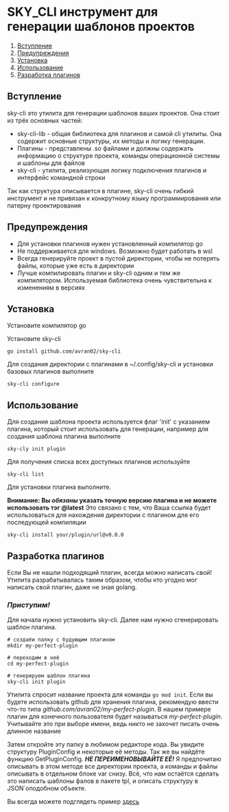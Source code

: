 # SKY_CLI инструмент для генерации шаблонов проектов

1. [Вступление](#вступление)
2. [Предупреждения](#предупреждения)
3. [Установка](#установка)
4. [Использование](#использование)
5. [Разработка плагинов](#разработка-плагинов)

## Вступление
sky-cli это утилита для генерации шаблонов ваших проектов. Она стоит из трёх основных частей:
- sky-cli-lib - общая библиотека для плагинов и самой cli утилиты. Она содержит основные структуры, их методы и логику генерации.
- Плагины - представлены .so файлами и должны содержать информацию о структуре проекта, команды операционной системы и шаблоны для файлов
- sky-cli - утилита, реализующая логику подключения плагинов и интерфейс командной строки

Так как структура описывается в плагине, sky-cli очень гибкий инструмент и не привязан к конкрутному языку программирования или патерну проектирования
## Предупреждения
- Для установки плагинов нужен установленный компилятор go
- Не поддерживается для windows. Возможно будет работать в wsl
- Всегда генерируйте проект в пустой директории, чтобы не потерять файлы, которые уже есть в директории
- Лучше компилировать плагин и sky-cli одним и тем же компилятором. Используемая библиотека очень чувствительна к изменениям в версиях
## Установка
Установите компилятор go

Установите sky-cli 
```
go install github.com/avran02/sky-cli
```
Для создания директории с плагинами в ~/.config/sky-cli и установки базовых плагинов выполните 
```
sky-cli configure
```
## Использование
Для создания шаблона проекта используется флаг 'init' с указанием плагина, который стоит использовать для генерации, например для создания шаблона плагина выполните 
```
sky-cly init plugin
```
Для получения списка всех доступных плагинов используйте 
```
sky-cli list
```
Для установки плагина выполните.

 __Внимание: Вы _обязаны_ указать точную версию плагина и не можете использовать тэг @latest__
 Это связано с тем, что Ваша ссылка будет использоваться для нахождения директории с плагином для его последующей компиляции
```
sky-cli install your/plugin/url@v0.0.0
```
## Разработка плагинов
Если Вы не нашли подходящий плагин, всегда можно написать свой! Утилита разрабатывалась таким образом, чтобы кто угодно мог написать свой плагин, даже не зная golang.

### _Приступим!_

Для начала нужно установить sky-cli. Далее нам нужно сгенерировать шаблон плагина.
```
# создаёи папку с будующим плагином
mkdir my-perfect-plugin

# переходим в неё
cd my-perfect-plugin

# генерируем шаблон плагина
sky-cli init plugin
```
Утилита спросит название проекта для команды `go mod init`. Если вы будете использовать github для хранения плагина, рекомендую ввести что-то типа _github.com/avran02/my-perfect-plugin_. В нашем примере плагин для конечного пользователя будет называться _my-perfect-plugin_. Учитывайте это при выборе имени, ведь никто не захочет писать очень длинное название 

Затем откройте эту папку в любимом редакторе кода. Вы увидите структуру PluginConfig и некоторые её методы. Так же вы найдёте функцию GetPluginConfig. ___НЕ ПЕРЕИМЕНОВЫВАЙТЕ ЕЁ!___ Я предпочитаю описывать в этом методе все директории проекта, а команды и файлы описывать в отдельном блоке var снизу. Всё, что нам остаётся сделать это написать шаблоны фалов в пакете tpl, и описать структуру в JSON`оподобном объекте.

Вы всегда можете подглядеть пример [здесь](github.com/avran02/go-grpc)
